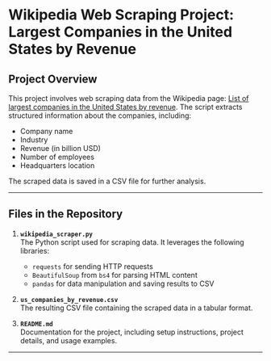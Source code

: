 # Wikipedia Web Scraping Project: Largest Companies in the United States by Revenue

## Project Overview
This project involves web scraping data from the Wikipedia page: [List of largest companies in the United States by revenue](https://en.wikipedia.org/wiki/List_of_largest_companies_in_the_United_States_by_revenue). The script extracts structured information about the companies, including:
- Company name
- Industry
- Revenue (in billion USD)
- Number of employees
- Headquarters location

The scraped data is saved in a CSV file for further analysis.

---

## Files in the Repository
1. **`wikipedia_scraper.py`**  
   The Python script used for scraping data. It leverages the following libraries:
   - `requests` for sending HTTP requests
   - `BeautifulSoup` from `bs4` for parsing HTML content
   - `pandas` for data manipulation and saving results to CSV

2. **`us_companies_by_revenue.csv`**  
   The resulting CSV file containing the scraped data in a tabular format.

3. **`README.md`**  
   Documentation for the project, including setup instructions, project details, and usage examples.

---

